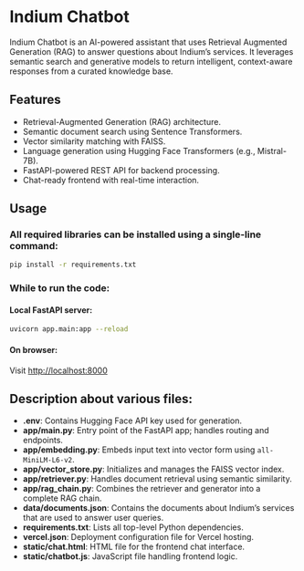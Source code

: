 # Indium Chatbot
Indium Chatbot is an AI-powered assistant that uses Retrieval Augmented Generation (RAG) to answer questions about Indium’s services. It leverages semantic search and generative models to return intelligent, context-aware responses from a curated knowledge base.

## Features
- Retrieval-Augmented Generation (RAG) architecture.
- Semantic document search using Sentence Transformers.
- Vector similarity matching with FAISS.
- Language generation using Hugging Face Transformers (e.g., Mistral-7B).
- FastAPI-powered REST API for backend processing.
- Chat-ready frontend with real-time interaction.

## Usage
### All required libraries can be installed using a single-line command:
```bash
pip install -r requirements.txt
```

### While to run the code:
#### Local FastAPI server:
```bash
uvicorn app.main:app --reload
```

#### On browser:
Visit [http://localhost:8000](http://localhost:8000)

## Description about various files:
- **.env**: Contains Hugging Face API key used for generation.
- **app/main.py**: Entry point of the FastAPI app; handles routing and endpoints.
- **app/embedding.py**: Embeds input text into vector form using `all-MiniLM-L6-v2`.
- **app/vector_store.py**: Initializes and manages the FAISS vector index.
- **app/retriever.py**: Handles document retrieval using semantic similarity.
- **app/rag_chain.py**: Combines the retriever and generator into a complete RAG chain.
- **data/documents.json**: Contains the documents about Indium’s services that are used to answer user queries.
- **requirements.txt**: Lists all top-level Python dependencies.
- **vercel.json**: Deployment configuration file for Vercel hosting.
- **static/chat.html**: HTML file for the frontend chat interface.
- **static/chatbot.js**: JavaScript file handling frontend logic.